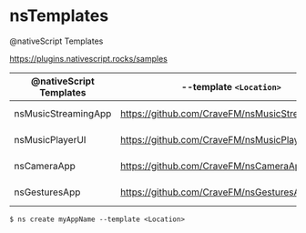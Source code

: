 # nsTemplates

@nativeScript Templates

https://plugins.nativescript.rocks/samples


| @nativeScript Templates | --template `<Location>`                        | Version  |
|-------------------------|------------------------------------------------|----------|
| nsMusicStreamingApp     | https://github.com/CraveFM/nsMusicStreamingApp | {N} 7.0.1 |
| nsMusicPlayerUI         | https://github.com/CraveFM/nsMusicPlayerUI     | {N} 7.0.1 |
| nsCameraApp             | https://github.com/CraveFM/nsCameraApp         | {N} 7.0.1 |
| nsGesturesApp           | https://github.com/CraveFM/nsGesturesApp       | {N} 7.0.1 |


```
$ ns create myAppName --template <Location>
```



